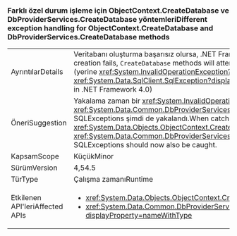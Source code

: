 ### <a name="different-exception-handling-for-objectcontextcreatedatabase-and-dbproviderservicescreatedatabase-methods"></a><span data-ttu-id="07f23-101">Farklı özel durum işleme için ObjectContext.CreateDatabase ve DbProviderServices.CreateDatabase yöntemleri</span><span class="sxs-lookup"><span data-stu-id="07f23-101">Different exception handling for ObjectContext.CreateDatabase and DbProviderServices.CreateDatabase methods</span></span>

|   |   |
|---|---|
|<span data-ttu-id="07f23-102">Ayrıntılar</span><span class="sxs-lookup"><span data-stu-id="07f23-102">Details</span></span>|<span data-ttu-id="07f23-103">Veritabanı oluşturma başarısız olursa, .NET Framework 4.5 içinde başlayarak <code>CreateDatabase</code> yöntemleri boş veritabanı bırakma deneyecek.</span><span class="sxs-lookup"><span data-stu-id="07f23-103">Beginning in .NET Framework 4.5, if database creation fails, <code>CreateDatabase</code> methods will attempt to drop the empty database.</span></span> <span data-ttu-id="07f23-104">Bu işlem başarılı olursa, özgün <xref:System.Data.SqlClient.SqlException?displayProperty=name> yayılır (yerine <xref:System.InvalidOperationException?displayProperty=name> , her zaman oluşturuldu .NET Framework 4. 0 ')</span><span class="sxs-lookup"><span data-stu-id="07f23-104">If that operation succeeds, the original <xref:System.Data.SqlClient.SqlException?displayProperty=name> will be propagated (instead of the <xref:System.InvalidOperationException?displayProperty=name> that was always thrown in .NET Framework 4.0)</span></span>|
|<span data-ttu-id="07f23-105">Öneri</span><span class="sxs-lookup"><span data-stu-id="07f23-105">Suggestion</span></span>|<span data-ttu-id="07f23-106">Yakalama zaman bir <xref:System.InvalidOperationException?displayProperty=name> yürütülürken <xref:System.Data.Objects.ObjectContext.CreateDatabase> veya <xref:System.Data.Common.DbProviderServices.CreateDatabase(System.Data.Common.DbConnection,System.Nullable{System.Int32},System.Data.Metadata.Edm.StoreItemCollection)>, SQLExceptions şimdi de yakalandı.</span><span class="sxs-lookup"><span data-stu-id="07f23-106">When catching an <xref:System.InvalidOperationException?displayProperty=name> while executing <xref:System.Data.Objects.ObjectContext.CreateDatabase> or <xref:System.Data.Common.DbProviderServices.CreateDatabase(System.Data.Common.DbConnection,System.Nullable{System.Int32},System.Data.Metadata.Edm.StoreItemCollection)>, SQLExceptions should now also be caught.</span></span>|
|<span data-ttu-id="07f23-107">Kapsam</span><span class="sxs-lookup"><span data-stu-id="07f23-107">Scope</span></span>|<span data-ttu-id="07f23-108">Küçük</span><span class="sxs-lookup"><span data-stu-id="07f23-108">Minor</span></span>|
|<span data-ttu-id="07f23-109">Sürüm</span><span class="sxs-lookup"><span data-stu-id="07f23-109">Version</span></span>|<span data-ttu-id="07f23-110">4,5</span><span class="sxs-lookup"><span data-stu-id="07f23-110">4.5</span></span>|
|<span data-ttu-id="07f23-111">Tür</span><span class="sxs-lookup"><span data-stu-id="07f23-111">Type</span></span>|<span data-ttu-id="07f23-112">Çalışma zamanı</span><span class="sxs-lookup"><span data-stu-id="07f23-112">Runtime</span></span>|
|<span data-ttu-id="07f23-113">Etkilenen API'leri</span><span class="sxs-lookup"><span data-stu-id="07f23-113">Affected APIs</span></span>|<ul><li><xref:System.Data.Objects.ObjectContext.CreateDatabase?displayProperty=nameWithType></li><li><xref:System.Data.Common.DbProviderServices.CreateDatabase(System.Data.Common.DbConnection,System.Nullable{System.Int32},System.Data.Metadata.Edm.StoreItemCollection)?displayProperty=nameWithType></li></ul>|

